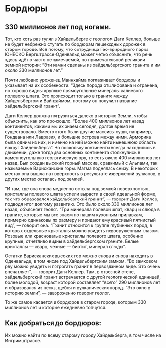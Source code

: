 # Бордюры

## 330 миллионов лет под ногами.

Тот, кто хоть раз гулял в Хайдельберге с геологом Даги Келлер, больше не будет небрежно ступать по бордюрам пешеходных дорожек в старом городе. Всё потому, что сотрудница Гео-природного парка ЮНЕСКО Бергштрассе-Оденвальд может четко объяснить, что речь здесь идёт о часто не замечаемой, но примечательной реликвии земной истории: “Эти камни сделаны из хайдельбергского гранита и им около 330 миллионов лет.”

Почти любовно уроженец Маннхайма поглаживает бордюры и указывает на их особенности: “Здесь порода отшлифована и огранена, но хорошо видны крупные прямоугольные минералы калиевого полевого шпата. Это происходит только в граните между Хайдельбергом и Вайнхаймом, поэтому он получил название хайдельбергский гранит”.

Даги Келлер должна погрузиться далеко в историю Земли, чтобы объяснить, как это произошло. “Более 400 миллионов лет назад континентов, какими мы их знаем сегодня, долгое время не существовало. Вместо этого были другие массивы суши, например, Гондвана или Лавразия, и большие острова между ними. Арморика была одним из них, и именно на ней можно найти нынешнюю область вокруг Хайдельберга”. Но поскольку континенты всегда находились в движении, даже тогда два основных континента столкнулись в каменноугольную геологическую эру, то есть около 400 миллионов лет назад. Был создан высокий горный массив, сравнимый с Альпами, так называемые Варисканские горы. Магма поднялась снизу. В некоторых местах она вышла на поверхность в результате извержений вулканов, в других местах осталась под землей.

“И там, где она снова медленно остыла под земной поверхностью, кристаллы полевого шпата успели вырасти в своей идеальной форме, так что образовался хайдельбергский гранит”, — говорит Даги Келлер, подводя итог долгому развитию. Это было около 330 миллионов лет назад, объясняет геолог. “Три минерала полевой шпат, кварц и слюда в граните, которые мы все знаем по нашим кухонным прилавкам, примерно одинаковы по размеру и придают ему красивый пятнистый вид”, — говорит она. “Гранит относится к группе глубинных пород, в которых отдельные кристаллы можно увидеть невооруженным глазом. Розовые или красноватые кристаллы полевого шпата, особенно крупные, отчетливо видны в хайдельбергском граните. Белые кристаллы — кварц, черные — биотит, минерал слюды”.

Остатки Варисканских высоких гор можно снова и снова находить в Оденвальде, в том числе под Хайдельбергским замком. “Во замковом рву можно увидеть и потрогать гранит в первозданном виде. Это очень впечатляет”, — говорит Даги Келлер. Там, в отвесной стене, хайдельбергский гранит встречается с другой геологической единицей, более молодой, возраст которой составляет “всего” 290 миллионов лет и образовался из песка, щебня и вулканических пород. “Это окно в историю земли”, — завороженно говорит геолог.

То же самое касается и бордюров в старом городе, которым 330 миллионов лет и которые ежедневно топчутся.

## Как добраться до бордюров:

Их можно найти по всему старому городу Хайдельберга, в том числе на Ингримштрассе.

